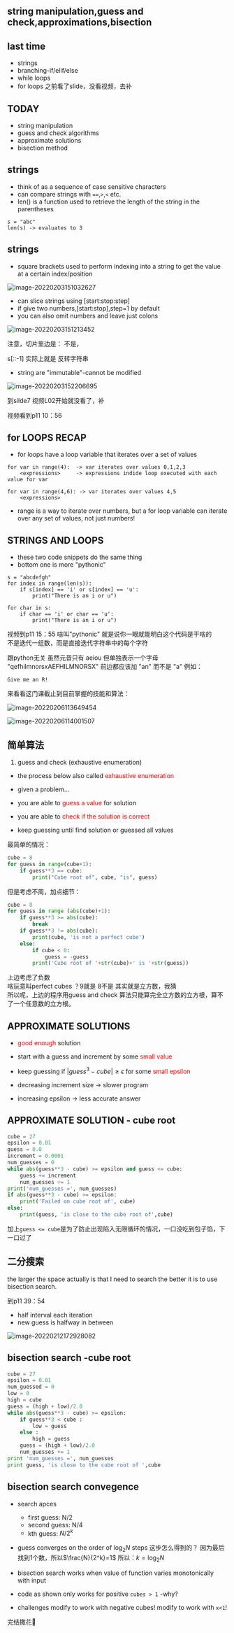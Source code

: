 ## string manipulation,guess and check,approximations,bisection  
## last time
* strings
* branching-if/elif/else
* while loops
* for loops
之前看了slide，没看视频，去补

## TODAY
* string manipulation
* guess and check algorithms
* approximate solutions
* bisection method  

## strings
* think of as a sequence of case sensitive characters
* can compare strings with `==`,`>`,`<` etc.
* len() is a function used to retrieve the length of the string in the parentheses

```
s = "abc"
len(s) -> evaluates to 3
```

## strings
* square brackets used to perform indexing into a string to get the value at a certain index/position

![image-20220203151032627](https://raw.githubusercontent.com/lunnche/picgo-image/main/image-20220203151032627.png)

* can slice strings using [start:stop:step]
* if give two numbers,[start:stop],step=1 by default
* you can also omit numbers and leave just colons

![image-20220203151213452](https://raw.githubusercontent.com/lunnche/picgo-image/main/image-20220203151213452.png)

注意，切片里边是： 不是，

s[::-1] 实际上就是 反转字符串

* string are "immutable"-cannot be modified

![image-20220203152206695](https://raw.githubusercontent.com/lunnche/picgo-image/main/image-20220203152206695.png)

到silde7 视频L02开始就没看了，补

视频看到p11  10：56

## for LOOPS RECAP  
* for loops have a loop variable that iterates over a set of values

```
for var in range(4):  -> var iterates over values 0,1,2,3
    <expressions>     -> expressions indide loop executed with each value for var

for var in range(4,6): -> var iterates over values 4,5
    <expressions>  
```

* range is a way to iterate over numbers, but a for loop variable can iterate over any set of values, not just numbers!

## STRINGS AND LOOPS
* these two code snippets do the same thing
* bottom one is more "pythonic"

```
s = "abcdefgh"
for index in range(len(s)):
    if s[index] == 'i' or s[index] == 'u':
        print("There is an i or u")  

for char in s:
    if char == 'i' or char == 'u':
        print("There is an i or u")
```

视频到p11   15：55
啥叫"pythonic" 就是说你一眼就能明白这个代码是干啥的  
不是迭代一组数，而是直接迭代字符串中的每个字符  

跟python无关 虽然元音只有 aeiou  但单独表示一个字母
"qefhilmnorsxAEFHILMNORSX" 前边都应该加 "an" 而不是 "a"
例如：
```
Give me an R!
```

来看看这门课截止到目前掌握的技能和算法：


![image-20220206113649454](https://raw.githubusercontent.com/lunnche/picgo-image/main/image-20220206113649454.png)

![image-20220206114001507](https://raw.githubusercontent.com/lunnche/picgo-image/main/image-20220206114001507.png)

## 简单算法
1. guess and check (exhaustive enumeration)  
* the process below also called <font color="red">exhaustive enumeration</font>  

* given a problem...
* you are able to <font color="red">guess a value</font> for solution
* you are able to <font color="red">check if the solution is correct</font>
* keep guessing until find solution or guessed all values

最简单的情况：
```python
cube = 8
for guess in range(cube+1):
    if guess**3 == cube:
        print("Cube root of", cube, "is", guess)
```

但是考虑不周，加点细节：
```python
cube = 8
for guess in range (abs(cube)+1):
    if guess**3 >= abs(cube):
        break
    if guess**3 != abs(cube):
        print(cube, 'is not a perfect cube')
    else:
        if cube < 0:
            guess = -guess
        print('Cube root of '+str(cube)+' is '+str(guess))
```

上边考虑了负数  
啥玩意叫perfect cubes ？9就是 8不是 其实就是立方数，我猜  
所以呢，上边的程序用guess and check 算法只能算完全立方数的立方根，算不了一个任意数的立方根。  

## APPROXIMATE SOLUTIONS  
* <font color="red">good enough</font> solution
* start with a guess and increment by some <font color="red">small value</font>
* keep guessing if $\left |guess^3 - cube\right | \geqslant \epsilon$ for some <font color="red">small epsilon</font>  


* decreasing increment size -> slower program
* increasing epsilon   -> less accurate answer  

## APPROXIMATE SOLUTION - cube root 
```python
cube = 27
epsilon = 0.01
guess = 0.0
increment = 0.0001
num_guesses = 0
while abs(guess**3 - cube) >= epsilon and guess <= cube:
    guess += increment
    num_guesses += 1
print('num_guesses =', num_guesses)
if abs(guess**3 - cube) >= epsilon:
    print('Failed on cube root of', cube)
else:
    print(guess, 'is close to the cube root of',cube)
```

加上`guess <= cube`是为了防止出现陷入无限循环的情况，一口没吃到包子馅，下一口过了

## 二分搜索
the larger the space actually is that I need to search the better it is to use bisection search.  

到p11 39：54

* half interval each iteration  
* new guess is halfway in between

![image-20220212172928082](https://raw.githubusercontent.com/lunnche/picgo-image/main/image-20220212172928082.png)

## bisection search -cube root  
```python
cube = 27
epsilon = 0.01
num_guessed = 0
low = 0
high = cube
guess = (high + low)/2.0  
while abs(guess**3 - cube) >= epsilon:
    if guess**3 < cube :
        low = guess  
    else :
        high = guess
    guess = (high + low)/2.0
    num_guesses += 1
print 'num_guesses =', num_guesses
print guess, 'is close to the cube root of ',cube
```

## bisection search convegence
* search apces
    * first guess:  N/2
    * second guess: N/4
    * kth guess:    $N/2^k$
* guess converges on the order of $\log_2 N$ steps
这步怎么得到的？
因为最后找到1个数，所以$\frac{N}{2^k}=1$
所以：$k=\log_2 N$

* bisection search works when value of function varies monotonically with input  
* code as shown only works for positive `cubes > 1` -why?
* challenges  modify to work with negative cubes!
              modify to work with `x<1`!
              
             
完结撒花🌺
